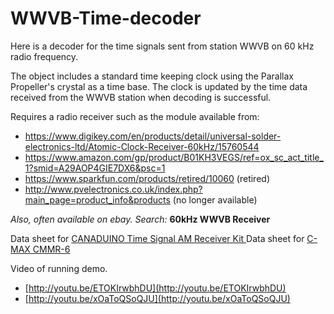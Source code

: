 # WWVB-Time-decoder

Here is a decoder for the time signals sent from station WWVB on 60 kHz radio frequency.

The object includes a standard time keeping clock using the Parallax Propeller's crystal as a time base. The clock is updated by the time data received from the WWVB station when decoding is successful.

Requires a radio receiver such as the module available from: 
 - https://www.digikey.com/en/products/detail/universal-solder-electronics-ltd/Atomic-Clock-Receiver-60kHz/15760544 
 - https://www.amazon.com/gp/product/B01KH3VEGS/ref=ox_sc_act_title_1?smid=A29AOP4GIE7DX6&psc=1 
 - https://www.sparkfun.com/products/retired/10060 (retired)
 - http://www.pvelectronics.co.uk/index.php?main_page=product_info&products (no longer available)

_Also, often available on ebay. Search:_ **60kHz WWVB Receiver**

Data sheet for [CANADUINO Time Signal AM Receiver Kit ](https://w8an.net/wwvb/CANADUINO_Atomic_Clock_Receiver_Kit_SMD.pdf) 
Data sheet for [C-MAX CMMR-6](http://w8an.net/cmmr6/CMMR-6P-A2-1.pdf)

Video of running demo.
 - [http://youtu.be/ETOKIrwbhDU](http://youtu.be/ETOKIrwbhDU) 
 - [http://youtu.be/xOaToQSoQJU](http://youtu.be/xOaToQSoQJU)
